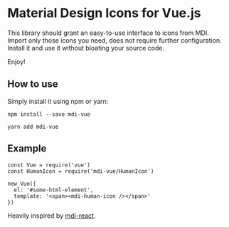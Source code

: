 # Material Design Icons for Vue.js


This library should grant an easy-to-use interface to icons from MDI.  
Import only those icons you need, does not require further configuration. Install it and use it without bloating your source code.  

Enjoy! 

## How to use

Simply install it using npm or yarn:

```
npm install --save mdi-vue
```
```
yarn add mdi-vue
```

## Example

```
const Vue = require('vue')
const HumanIcon = require('mdi-vue/HumanIcon')

new Vue({
  el: '#some-html-element',
  template: '<span><mdi-human-icon /></span>'
})
```


Heavily inspired by [mdi-react](https://github.com/levrik/mdi-react/).
